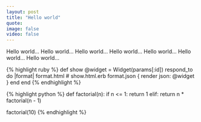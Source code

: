 ```yaml
---
layout: post
title: "Hello world"
quote: 
image: false
video: false
---
```


Hello world...
Hello world...
Hello world...
Hello world...
Hello world...
Hello world...
Hello world...

{% highlight ruby %}
def show
  @widget = Widget(params[:id])
  respond_to do |format|
    format.html # show.html.erb
    format.json { render json: @widget }
  end
end
{% endhighlight %}

{% highlight python %}
def factorial(n):
	if n <= 1: return 1
	elif: return n * factorial(n - 1)

factorial(10)
{% endhighlight %}